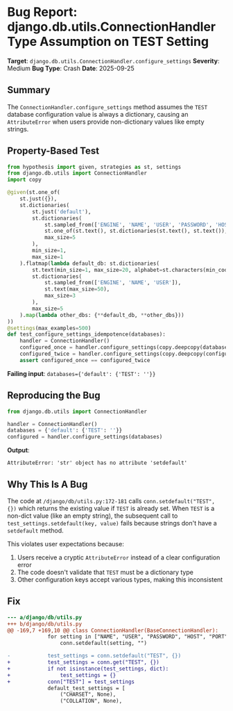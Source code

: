 # Bug Report: django.db.utils.ConnectionHandler Type Assumption on TEST Setting

**Target**: `django.db.utils.ConnectionHandler.configure_settings`
**Severity**: Medium
**Bug Type**: Crash
**Date**: 2025-09-25

## Summary

The `ConnectionHandler.configure_settings` method assumes the `TEST` database configuration value is always a dictionary, causing an `AttributeError` when users provide non-dictionary values like empty strings.

## Property-Based Test

```python
from hypothesis import given, strategies as st, settings
from django.db.utils import ConnectionHandler
import copy

@given(st.one_of(
    st.just({}),
    st.dictionaries(
        st.just('default'),
        st.dictionaries(
            st.sampled_from(['ENGINE', 'NAME', 'USER', 'PASSWORD', 'HOST', 'PORT', 'OPTIONS', 'TEST']),
            st.one_of(st.text(), st.dictionaries(st.text(), st.text()), st.booleans(), st.integers()),
            max_size=5
        ),
        min_size=1,
        max_size=1
    ).flatmap(lambda default_db: st.dictionaries(
        st.text(min_size=1, max_size=20, alphabet=st.characters(min_codepoint=97, max_codepoint=122)).filter(lambda x: x != 'default'),
        st.dictionaries(
            st.sampled_from(['ENGINE', 'NAME', 'USER']),
            st.text(max_size=50),
            max_size=3
        ),
        max_size=5
    ).map(lambda other_dbs: {**default_db, **other_dbs}))
))
@settings(max_examples=500)
def test_configure_settings_idempotence(databases):
    handler = ConnectionHandler()
    configured_once = handler.configure_settings(copy.deepcopy(databases))
    configured_twice = handler.configure_settings(copy.deepcopy(configured_once))
    assert configured_once == configured_twice
```

**Failing input**: `databases={'default': {'TEST': ''}}`

## Reproducing the Bug

```python
from django.db.utils import ConnectionHandler

handler = ConnectionHandler()
databases = {'default': {'TEST': ''}}
configured = handler.configure_settings(databases)
```

**Output**:
```
AttributeError: 'str' object has no attribute 'setdefault'
```

## Why This Is A Bug

The code at `/django/db/utils.py:172-181` calls `conn.setdefault("TEST", {})` which returns the existing value if `TEST` is already set. When `TEST` is a non-dict value (like an empty string), the subsequent call to `test_settings.setdefault(key, value)` fails because strings don't have a `setdefault` method.

This violates user expectations because:
1. Users receive a cryptic `AttributeError` instead of a clear configuration error
2. The code doesn't validate that `TEST` must be a dictionary type
3. Other configuration keys accept various types, making this inconsistent

## Fix

```diff
--- a/django/db/utils.py
+++ b/django/db/utils.py
@@ -169,7 +169,10 @@ class ConnectionHandler(BaseConnectionHandler):
             for setting in ["NAME", "USER", "PASSWORD", "HOST", "PORT"]:
                 conn.setdefault(setting, "")

-            test_settings = conn.setdefault("TEST", {})
+            test_settings = conn.get("TEST", {})
+            if not isinstance(test_settings, dict):
+                test_settings = {}
+            conn["TEST"] = test_settings
             default_test_settings = [
                 ("CHARSET", None),
                 ("COLLATION", None),
```